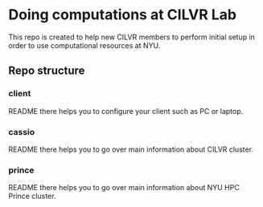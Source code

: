 # Doing computations at CILVR Lab

This repo is created to help new CILVR members to perform initial setup in order
to use computational resources at NYU.

## Repo structure

### client

README there helps you to configure your client such as PC or laptop.

### cassio

README there helps you to go over main information about CILVR cluster.

### prince

README there helps you to go over main information about NYU HPC Prince cluster.
